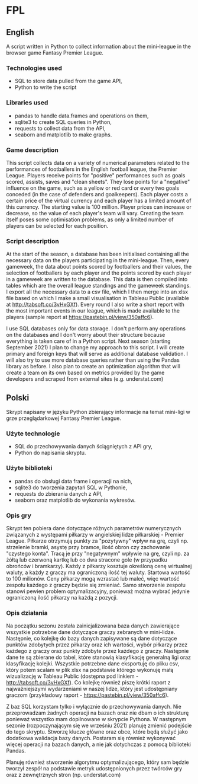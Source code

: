 # FPL

## English

A script written in Python to collect information about the mini-league in the browser game Fantasy Premier League.

### Technologies used 
- SQL to store data pulled from the game API,
- Python to write the script

### Libraries used 

- pandas to handle data.frames and operations on them,
- sqlite3 to create SQL queries in Python,
- requests to collect data from the API,
- seaborn and matplotlib to make graphs.

### Game description
This script collects data on a variety of numerical parameters related to the performances of footballers in the English football league, the Premier League. Players receive points for "positive" performances such as goals scored, assists, saves and "clean sheets". They lose points for a "negative" influence on the game, such as a yellow or red card or every two goals conceded (in the case of defenders and goalkeepers). Each player costs a certain price of the virtual currency and each player has a limited amount of this currency. The starting value is 100 million. Player prices can increase or decrease, so the value of each player's team will vary. Creating the team itself poses some optimisation problems, as only a limited number of players can be selected for each position. 

### Script description
At the start of the season, a database has been initialised containing all the necessary data on the players participating in the mini-league.  Then, every gameweek, the data about points scored by footballers and their values, the selection of footballers by each player and the points scored by each player in a gameweek are written to the database. This data is then compiled into tables which are the overall league standings and the gameweek standings. I export all the necessary data to a csv file, which I then merge into an xlsx file based on which I make a small visualisation in Tableau Public (available at http://tabsoft.co/3vHxGXf). Every round I also write a short report with the most important events in our league, which is made available to the players (sample report at https://pastebin.pl/view/350affc6).

I use SQL databases only for data storage. I don't perform any operations on the databases and I don't worry about their structure because everything is taken care of in a Python script. Next season (starting September 2021) I plan to change my approach to this script. I will create primary and foreign keys that will serve as additional database validation. I will also try to use more database queries rather than using the Pandas library as before.
I also plan to create an optimization algorithm that will create a team on its own based on metrics provided by the game developers and scraped from external sites (e.g. understat.com)

## Polski

Skrypt napisany w języku Python zbierający informacje na temat mini-ligi w grze przeglądarkowej Fantasy Premier League.

### Użyte technologie 

- SQL do przechowywania danych ściągniętych z API gry,
- Python do napisania skryptu.

### Użyte biblioteki 

- pandas do obsługi data frame i operacji na nich,
- sqlite3 do tworzenia zapytań SQL w Pythonie,
- requests do zbierania danych z API,
- seaborn oraz matplotlib do wykonania wykresów.

### Opis gry

Skrypt ten pobiera dane dotyczące różnych parametrów numerycznych związanych z występami piłkarzy w angielskiej lidze piłkarskiej - Premier League. Piłkarze otrzymują punkty za "pozytywny" wpływ na grę, czyli np. strzelenie bramki, asystę przy bramce, ilość obron czy zachowanie "czystego konta". Tracą je przy "negatywnym" wpływie na grę, czyli np. za żółtą lub czerwoną kartkę lub co dwa stracone gole (w przypadku obrońców i bramkarzy). Każdy z piłkarzy kosztuje określoną cenę wirtualnej waluty, a każdy z graczy ma ograniczoną ilość tej waluty. Startowa wartość to 100 milionów. Ceny piłkarzy mogą wzrastać lub maleć, więc wartość zespołu każdego z graczy będzie się zmieniać. Samo stworzenie zespołu stanowi pewien problem optymalizacyjny, ponieważ można wybrać jedynie ograniczoną ilość piłkarzy na każdą z pozycji. 

### Opis działania

Na początku sezonu została zainicjalizowana baza danych zawierające wszystkie potrzebne dane dotyczące graczy zebranych w mini-lidze. Następnie, co kolejkę do bazy danych zapisywane są dane dotyczące punktów zdobytych przez piłkarzy oraz ich wartości, wybór piłkarzy przez każdego z graczy oraz punkty zdobyte przez każdego z graczy. Następnie dane te są zbierane do tabel, które stanowią klasyfikację generalną ligi oraz klasyfikację kolejki. Wszystkie potrzebne dane eksportuję do pliku csv, który potem scalam w plik xlsx na podstawie którego wykonuję małą wizualizację w Tableau Public (dostępna pod linkiem - http://tabsoft.co/3vHxGXf). Co kolejkę również piszę krótki raport z najważniejszymi wydarzeniami w naszej lidze, który jest udostępniany graczom (przykładowy raport - https://pastebin.pl/view/350affc6).

Z baz SQL korzystam tylko i wyłącznie do przechowywania danych. Nie przeprowadzam żadnych operacji na bazach oraz nie dbam o ich strukturę ponieważ wszystko mam dopilnowane w skrypcie Pythona. W następnym sezonie (rozpoczynającym się we wrześniu 2021) planuję zmienić podejście do tego skryptu. Stworzę klucze główne oraz obce, które będą służyć jako dodatkowa walidacja bazy danych. Postaram się również wykonywać więcej operacji na bazach danych, a nie jak dotychczas z pomocą biblioteki Pandas.

Planuję również stworzenie algorytmu optymalizującego, który sam będzie tworzył zespół na podstawie metryk udostępnionych przez twórców gry oraz z zewnętrznych stron (np. understat.com)

